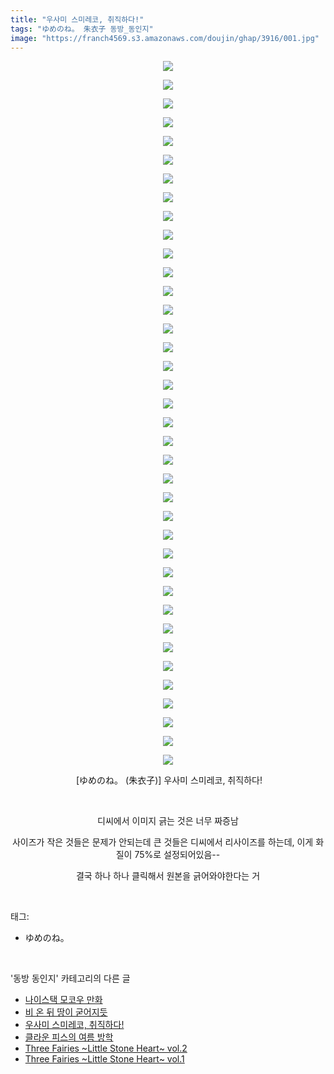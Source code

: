 ```yaml
---
title: "우사미 스미레코, 취직하다!"
tags: "ゆめのね。 朱衣子 동방_동인지"
image: "https://franch4569.s3.amazonaws.com/doujin/ghap/3916/001.jpg"
---
```

<div class="article">
<p style="text-align: center; clear: none; float: none;"><img src="{{ site.imgserver2 }}/ghap/3916/001.jpg"/></p>
<p style="text-align: center; clear: none; float: none;"><img src="{{ site.imgserver2 }}/ghap/3916/002.jpg"/></p>
<p style="text-align: center; clear: none; float: none;"><img src="{{ site.imgserver2 }}/ghap/3916/003.jpg"/></p>
<p style="text-align: center; clear: none; float: none;"><img src="{{ site.imgserver2 }}/ghap/3916/004.jpg"/></p>
<p style="text-align: center; clear: none; float: none;"><img src="{{ site.imgserver2 }}/ghap/3916/005.jpg"/></p>
<p style="text-align: center; clear: none; float: none;"><img src="{{ site.imgserver2 }}/ghap/3916/006.jpg"/></p>
<p style="text-align: center; clear: none; float: none;"><img src="{{ site.imgserver2 }}/ghap/3916/007.jpg"/></p>
<p style="text-align: center; clear: none; float: none;"><img src="{{ site.imgserver2 }}/ghap/3916/008.jpg"/></p>
<p style="text-align: center; clear: none; float: none;"><img src="{{ site.imgserver2 }}/ghap/3916/009.jpg"/></p>
<p style="text-align: center; clear: none; float: none;"><img src="{{ site.imgserver2 }}/ghap/3916/010.jpg"/></p>
<p style="text-align: center; clear: none; float: none;"><img src="{{ site.imgserver2 }}/ghap/3916/011.jpg"/></p>
<p style="text-align: center; clear: none; float: none;"><img src="{{ site.imgserver2 }}/ghap/3916/012.jpg"/></p>
<p style="text-align: center; clear: none; float: none;"><img src="{{ site.imgserver2 }}/ghap/3916/013.jpg"/></p>
<p style="text-align: center; clear: none; float: none;"><img src="{{ site.imgserver2 }}/ghap/3916/014.jpg"/></p>
<p style="text-align: center; clear: none; float: none;"><img src="{{ site.imgserver2 }}/ghap/3916/015.jpg"/></p>
<p style="text-align: center; clear: none; float: none;"><img src="{{ site.imgserver2 }}/ghap/3916/016.jpg"/></p>
<p style="text-align: center; clear: none; float: none;"><img src="{{ site.imgserver2 }}/ghap/3916/017.jpg"/></p>
<p style="text-align: center; clear: none; float: none;"><img src="{{ site.imgserver2 }}/ghap/3916/018.jpg"/></p>
<p style="text-align: center; clear: none; float: none;"><img src="{{ site.imgserver2 }}/ghap/3916/019.jpg"/></p>
<p style="text-align: center; clear: none; float: none;"><img src="{{ site.imgserver2 }}/ghap/3916/020.jpg"/></p>
<p style="text-align: center; clear: none; float: none;"><img src="{{ site.imgserver2 }}/ghap/3916/021.jpg"/></p>
<p style="text-align: center; clear: none; float: none;"><img src="{{ site.imgserver2 }}/ghap/3916/022.jpg"/></p>
<p style="text-align: center; clear: none; float: none;"><img src="{{ site.imgserver2 }}/ghap/3916/023.jpg"/></p>
<p style="text-align: center; clear: none; float: none;"><img src="{{ site.imgserver2 }}/ghap/3916/024.jpg"/></p>
<p style="text-align: center; clear: none; float: none;"><img src="{{ site.imgserver2 }}/ghap/3916/025.jpg"/></p>
<p style="text-align: center; clear: none; float: none;"><img src="{{ site.imgserver2 }}/ghap/3916/026.jpg"/></p>
<p style="text-align: center; clear: none; float: none;"><img src="{{ site.imgserver2 }}/ghap/3916/027.jpg"/></p>
<p style="text-align: center; clear: none; float: none;"><img src="{{ site.imgserver2 }}/ghap/3916/028.jpg"/></p>
<p style="text-align: center; clear: none; float: none;"><img src="{{ site.imgserver2 }}/ghap/3916/029.jpg"/></p>
<p style="text-align: center; clear: none; float: none;"><img src="{{ site.imgserver2 }}/ghap/3916/030.jpg"/></p>
<p style="text-align: center; clear: none; float: none;"><img src="{{ site.imgserver2 }}/ghap/3916/031.jpg"/></p>
<p style="text-align: center; clear: none; float: none;"><img src="{{ site.imgserver2 }}/ghap/3916/032.jpg"/></p>
<p style="text-align: center; clear: none; float: none;"><img src="{{ site.imgserver2 }}/ghap/3916/033.jpg"/></p>
<p style="text-align: center; clear: none; float: none;"><img src="{{ site.imgserver2 }}/ghap/3916/034.jpg"/></p>
<p style="text-align: center; clear: none; float: none;"><img src="{{ site.imgserver2 }}/ghap/3916/035.jpg"/></p>
<p style="text-align: center; clear: none; float: none;"><img src="{{ site.imgserver2 }}/ghap/3916/036.jpg"/></p>
<p style="text-align: center; clear: none; float: none;"><img src="{{ site.imgserver2 }}/ghap/3916/037.jpg"/></p>
<p style="text-align: center; clear: none; float: none;"><img src="{{ site.imgserver2 }}/ghap/3916/038.jpg"/></p>
<p style="text-align: center; clear: none; float: none;"> [ゆめのね。 (朱衣子)] 우사미 스미레코, 취직하다!</p>
<p style="text-align: center; clear: none; float: none;"><br/></p>
<p style="text-align: center; clear: none; float: none;">디씨에서 이미지 긁는 것은 너무 짜증남</p>
<p style="text-align: center; clear: none; float: none;">사이즈가 작은 것들은 문제가 안되는데 큰 것들은 디씨에서 리사이즈를 하는데, 이게 화질이 75%로 설정되어있음--</p>
<p style="text-align: center; clear: none; float: none;">결국 하나 하나 클릭해서 원본을 긁어와야한다는 거</p>
</div><br/>
<div class="tagTrail">
<p>태그: </p>
<ul>
<li>ゆめのね。</li>
</ul>
</div><br/>
<div class="another">
<p>'동방 동인지' 카테고리의 다른 글</p>
<ul>
<li><a href="/ghap_3918">나이스택 모코우 만화</a></li>
<li><a href="/ghap_3917">비 온 뒤 땅이 굳어지듯</a></li>
<li><a href="/ghap_3916">우사미 스미레코, 취직하다!</a></li>
<li><a href="/ghap_3914">클라운 피스의 여름 방학</a></li>
<li><a href="/ghap_3913">Three Fairies ~Little Stone Heart~ vol.2</a></li>
<li><a href="/ghap_3912">Three Fairies ~Little Stone Heart~ vol.1</a></li>
</ul>
</div><br/>
<div class="cb_module cb_fluid">
<div class="cb_wrt cb_profile">
</div><!-- commentList close -->
</div><br/>
